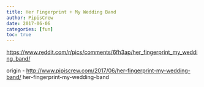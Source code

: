 ```yaml
---
title: Her Fingerprint + My Wedding Band
author: PipisCrew
date: 2017-06-06
categories: [fun]
toc: true
---
```


https://www.reddit.com/r/pics/comments/6fh3ap/her_fingerprint_my_wedding_band/

origin - http://www.pipiscrew.com/2017/06/her-fingerprint-my-wedding-band/ her-fingerprint-my-wedding-band